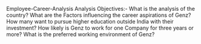 Employee-Career-Analysis
Analysis Objectives:- 
What is the analysis of the country? 
What are the Factors influencing the career aspirations of Genz? 
How many want to pursue higher education outside India with their investment? 
How likely is Genz to work for one Company for three years or more? 
What is the preferred working environment of Genz?
